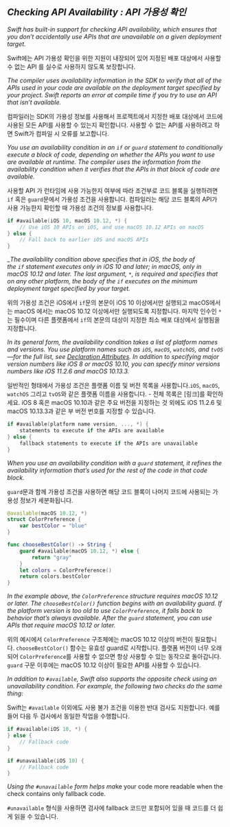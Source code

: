 ## *Checking API Availability : API 가용성 확인*

*Swift has built-in support for checking API availability, which ensures that you don’t accidentally use APIs that are unavailable on a given deployment target.*

 Swift에는 API 가용성 확인을 위한 지원이 내장되어 있어 지정된 배포 대상에서 사용할 수 없는 API 를 실수로 사용하지 않도록 보장합니다.

*The compiler uses availability information in the SDK to verify that all of the APIs used in your code are available on the deployment target specified by your project. Swift reports an error at compile time if you try to use an API that isn’t available.*

컴파일러는 SDK의 가용성 정보를 사용해서 프로젝트에서 지정한 배포 대상에서 코드에 사용된 모든 API를 사용할 수 있는지 확인합니다. 사용할 수 없는 API를 사용하려고 하면 Swift가 컴파일 시 오류를 보고합니다.

*You use an availability condition in an `if` or `guard` statement to conditionally execute a block of code, depending on whether the APIs you want to use are available at runtime. The compiler uses the information from the availability condition when it verifies that the APIs in that block of code are available.*

사용할 API 가 런타임에 사용 가능한지 여부에 따라 조건부로 코드 블록을 실행하려면 `if` 혹은 `guard`문에서 가용성 조건을 사용합니다. 컴파일러는 해당 코드 블록의 API가 사용 가능한지 확인할 때 가용성 조건의 정보를 사용합니다.

```swift
if #available(iOS 10, macOS 10.12, *) {
    // Use iOS 10 APIs on iOS, and use macOS 10.12 APIs on macOS
} else {
    // Fall back to earlier iOS and macOS APIs
}
```

__The availability condition above specifies that in iOS, the body of the `if` statement executes only in iOS 10 and later; in macOS, only in macOS 10.12 and later. The last argument, `*`, is required and specifies that on any other platform, the body of the `if` executes on the minimum deployment target specified by your target._

위의 가용성 조건은 iOS에서 `if`문의 본문이 iOS 10 이상에서만 실행되고 macOS에서는 macOS 에서는 macOS 10.12 이상에서만 실행되도록 지정합니다. 마지막 인수인 `*`는 필수이며 다른 플랫폼에서 `if`의 본문의 대상이 지정한 최소 배포 대상에서 실행됨을 지정합니다.

*In its general form, the availability condition takes a list of platform names and versions. You use platform names such as `iOS`, `macOS`, `watchOS`, and `tvOS`—for the full list, see [Declaration Attributes](https://docs.swift.org/swift-book/ReferenceManual/Attributes.html#ID348). In addition to specifying major version numbers like iOS 8 or macOS 10.10, you can specify minor versions numbers like iOS 11.2.6 and macOS 10.13.3.*

일반적인 형태에서 가용성 조건은 플랫폼 이름 및 버전 목록을 사용합니다.`iOS`, `macOS`, `watchOS` 그리고 `tvOS`와 같은 플랫폼 이름을 사용합니다. - 전체 목록은 [링크]를 확인하세요. iOS 8 혹은 macOS 10.10과 같은 주요 버전을 지정하는 것 외에도 iOS 11.2.6 및 macOS 10.13.3과 같은 부 버전 번호를 지정할 수 있습니다.

```swift
if #available(platform name version, ..., *) {
    statements to execute if the APIs are available
} else {
    fallback statements to execute if the APIs are unavailable
}
```

*When you use an availability condition with a `guard` statement, it refines the availability information that’s used for the rest of the code in that code block.*

`guard`문과 함께 가용성 조건을 사용하면 해당 코드 블록이 나머지 코드에 사용되는 가용성 정보가 세분화됩니다.

```swift
@available(macOS 10.12, *)
struct ColorPreference {
    var bestColor = "blue"
}

func chooseBestColor() -> String {
    guard #available(macOS 10.12, *) else {
        return "gray"
    }
    let colors = ColorPreference()
    return colors.bestColor
}
```

*In the example above, the `ColorPreference` structure requires macOS 10.12 or later. The `chooseBestColor()` function begins with an availability guard. If the platform version is too old to use `ColorPreference`, it falls back to behavior that’s always available. After the `guard` statement, you can use APIs that require macOS 10.12 or later.*

위의 예시에서 `ColorPreference` 구조체에는 macOS 10.12 이상의 버전이 필요합니다. `chooseBestColor()` 함수는 유효성 guard로 시작합니다. 플랫폼 버전이 너무 오래되어 `ColorPreference`를 사용할 수 없으면 항상 사용할 수 있는 동작으로 돌아갑니다. `guard` 구문 이후에는 macOS 10.12 이상이 필요한 API를 사용할 수 있습니다.

*In addition to `#available`, Swift also supports the opposite check using an unavailability condition. For example, the following two checks do the same thing:*

Swift는 `#available` 이외에도 사용 불가 조건을 이용한 반대 검사도 지원합니다. 예를 들어 다음 두 검사에서 동일한 작업을 수행합니다.

```swift
if #available(iOS 10, *) {
} else {
    // Fallback code
}

if #unavailable(iOS 10) {
    // Fallback code
}
```

*Using the `#unavailable` form helps ma*ke your code more readable when the check contains only fallback code.

`#unavailable` 형식을 사용하면 검사에 fallback 코드만 포함되어 있을 때 코드를 더 쉽게 읽을 수 있습니다.


